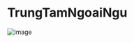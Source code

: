 # TrungTamNgoaiNgu
![image](https://user-images.githubusercontent.com/63896058/169956812-f2051d64-243d-40ff-ba5f-2fd540c74ed6.png)
